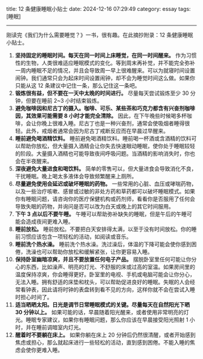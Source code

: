 title: 12 条健康睡眠小贴士
date: 2024-12-16 07:29:49
category: essay
tags: [睡眠]

---

刚读完《我们为什么需要睡觉？》一书，很有趣。在此摘抄附录：12 条健康睡眠小贴士。

1. **坚持固定的睡眠时间。每天在同一时间上床睡觉，在同一时间醒来。** 作为习惯性的生物，人类很难适应睡眠模式的变化。等到周末再补觉，并不能完全弥补一周内睡眠不足的情况，并且会导致周一早上很难醒来。可以为就寝时间设置闹钟。我们通常只会为起床时间设置闹钟，却不会为睡觉时间这么做。如果你只能从这 12 条建议中记住一条，那么记住这一条吧。
2. **锻炼很有益，但不要在一天中太晚的时间进行。** 尽量每天尝试锻炼至少 30 分钟，但要在睡前 2~3 小时结束锻炼。
3. **避免咖啡因和尼古丁的摄入。咖啡、可乐、某些茶和巧克力都含有兴奋剂咖啡因，其效果可能需要 8 小时才能完全清除。** 因此，在下午晚些时候喝多杯咖啡，会让你晚上很难入睡。尼古丁也是一种兴奋剂，通常会使吸烟者睡得很轻。此外，戒烟者通常会因为尼古丁戒断反应而在早晨过早醒来。
4. **睡前避免喝酒精饮料。** 睡前避免喝酒精饮料。睡前喝一杯酒或含酒精的饮料可以帮助你放松，但大量摄入酒精会让你失去快速眼动睡眠，使你处于睡眠较轻的阶段。大量摄入酒精也可能导致夜间呼吸问题。当酒精的影响消失时，你也会在半夜醒来。
5. **深夜避免大量进食和喝饮料。** 简单的零售可以，但大量进食会导致消化不良，干扰睡眠。晚上喝太多液体会导致频繁醒来上厕所。
6. **尽量避免使用会延迟或破坏睡眠的药物。** 一些常用的心脏、血压或哮喘药物，以及一些治疗咳嗽、感冒或过敏的非处方药和草药都可以破坏睡眠模式。如果你有睡眠问题，请咨询你的医疗保健机构或药剂师，看看你是否服用了任何会导致失眠的药物，并询问是否可以改为白天或晚上的其它时间服用。
7. **下午 3 点以后不要午睡。** 午睡可以帮助弥补缺失的睡眠，但是午后的午睡可能会造成夜间更难入睡。
8. **睡前放松。** 睡前放松。不要把白天安排得太满，以至于没有时间放松。你的睡前习惯应该包含一项轻松的活动，如阅读或音乐。
9. **睡前洗个热水澡。** 睡前洗个热水澡。洗过澡后，体温的下降可能会使你感到困倦，洗澡也可以帮助你放松和缓解紧张，让你更容易入睡。
10. **保持卧室幽暗凉爽，并且不要放置任何电子产品。** 摆脱卧室里任何可能让你分心的东西，比如澡声、明亮的灯光、不舒服的床或过高的室温。如果房间里的温度保持凉爽，你会睡得更好。卧室里的电视、手机或电脑可能会让你分心，无法入睡。拥有舒适的床垫和枕头，可以帮助促进良好的睡眠。失眠的人会经常看钟表，因此请将时钟的表盘转到看不见的方向，这样你就不会在尝试入睡时担心时间了。
11. **适当晒晒太阳。日光是调节日常睡眠模式的关键。尽量每天在自然阳光下晒 30 分钟以上。** 如果可能的话，早晨随着阳光醒来，或者使用非常明亮的灯光。睡眠专家建议，如果你有睡眠问题，那么你应该在早晨接受阳光照射 1 小时，并在睡前调暗室内灯光。
12. **醒着时不要躺在床上。** 如果你躺在床上 20 分钟后仍然很清醒，或者开始感到焦虑或担心，那么就起床进行一些轻松的活动，直到感到困倦。不能入睡的焦虑会使你更难入睡。
